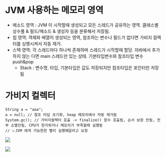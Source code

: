  # JVM 사용하는 메모리 영역
 - 메소드 영역 : JVM 이 시작할때 생성되고 모든 스레드가 공유하는 영역. 클래스별 상수풀 & 필드/메소드 & 생성자 등을 분류해서 저장됨.
 - 힙 영역: 객체와 배열이 생성되는 영역, 참조하는 변수나 필드가 없다면 가비지 컬렉터를 싱행시켜서 자동 제거.
 - 스택 영역: 각 스레드마다 하나씩 존재하며 스레드가 시작할때 할당. 자바에서 추가하지 않는 다면 main 스레드만 있는 상태. 기본타입변수와 참조타입 변수 push&pop
     - Stack : 변수명, 타입, 기본타입은 값도 저장되지만 참조타입은 포인터만 저장됨
 
 # 가비지 컬렉터
 ```
 String a = "aaa";
 a = null; // 참조 타입 초기화, heap 메모리에서 자동 제거됨
 System.gc(); // 가비지컬렉터 호출 -> finalize() 함수 호출됨, 순서 보장 안됨, 전부 소멸안됨, CPU가 한가하거나 메모리가 부족할때 실행됨
 // ㄴJVM 에게 가능한한 빨리 실행해달라고 요청
 ```

![](https://t1.daumcdn.net/cfile/tistory/994AE7365B3585AD04)

![](https://t1.daumcdn.net/cfile/tistory/275D9E3A595364521C?download)
